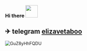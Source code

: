 ### Hi there <img src="https://user-images.githubusercontent.com/87004621/208932273-0f505710-5adb-4d6f-ad0b-5879afe90956.gif" width="40" height="40">

 ✈ telegram [elizavetaboo](https://t.me/elizavetaboo)
 -----

<!-- - 🌱 I’m currently learning frontend develo -->

![GuZ8yHhFQDU](https://user-images.githubusercontent.com/87004621/207284883-24bf25d6-377a-4307-8c92-b7ca5ca351df.jpg)




<!--
**frommenine/frommenine** is a ✨ _special_ ✨ repository because its `README.md` (this file) appears on your GitHub profile.

Here are some ideas to get you started:

- 🔭 I’m currently working on ...
 ...
- 👯 I’m looking to collaborate on ...
- 🤔 I’m looking for help with ...
- 💬 Ask me about ...
- 📫 How to reach me: ...
- 😄 Pronouns: ...
- ⚡ Fun fact: ...
-->
